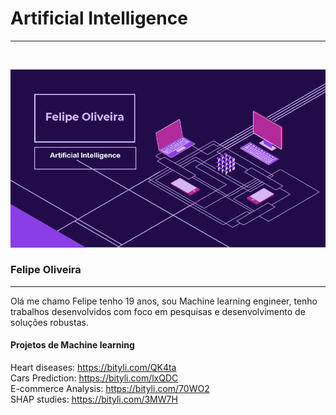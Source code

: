 # Artificial Intelligence 
<hr>
<br>

![alt text](https://github.com/Felipe-Oliveira11/Portfolio/blob/master/template.PNG)
### Felipe Oliveira 
<hr>

Olá me chamo Felipe tenho 19 anos, sou Machine learning engineer, tenho trabalhos desenvolvidos com foco em pesquisas e desenvolvimento de soluções robustas. 
<br>

#### Projetos de Machine learning


Heart diseases: https://bityli.com/QK4ta
<br>
Cars Prediction: https://bityli.com/lxQDC
<br>
E-commerce Analysis: https://bityli.com/70WO2
<br>
SHAP studies: https://bityli.com/3MW7H



